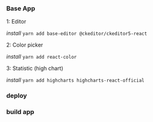 ### Base App

1: Editor

*install*
`yarn add base-editor @ckeditor/ckeditor5-react`

2: Color picker

*install*
`yarn add react-color`

3: Statistic (high chart)

*install*
`yarn add highcharts highcharts-react-official`

### deploy

### build app